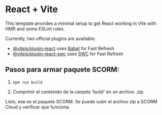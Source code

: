 # React + Vite

This template provides a minimal setup to get React working in Vite with HMR and some ESLint rules.

Currently, two official plugins are available:

- [@vitejs/plugin-react](https://github.com/vitejs/vite-plugin-react/blob/main/packages/plugin-react/README.md) uses [Babel](https://babeljs.io/) for Fast Refresh
- [@vitejs/plugin-react-swc](https://github.com/vitejs/vite-plugin-react-swc) uses [SWC](https://swc.rs/) for Fast Refresh

## Pasos para armar paquete SCORM:

1. `npm run build`

2. Comprimir el contenido de la carpeta 'build' en un archivo .zip.

Listo, ese es el paquete SCORM. Se puede subir el archivo zip a SCORM Cloud y verificar que funciona.
